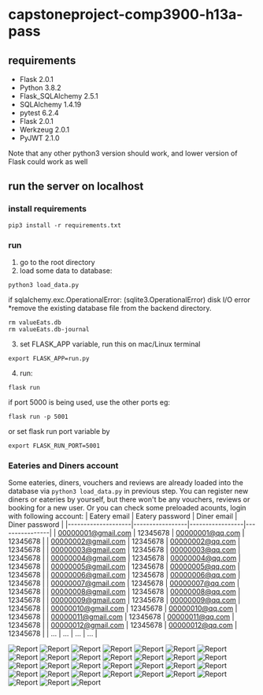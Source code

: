 # capstoneproject-comp3900-h13a-pass

## requirements
- Flask 2.0.1
- Python 3.8.2
- Flask_SQLAlchemy 2.5.1
- SQLAlchemy 1.4.19
- pytest 6.2.4
- Flask 2.0.1
- Werkzeug 2.0.1
- PyJWT 2.1.0

Note that any other python3 version should work, and lower version of Flask could work as well

## run the server on localhost
### install requirements
```
pip3 install -r requirements.txt
```

### run
1. go to the root directory
2. load some data to database:
```
python3 load_data.py
```
if sqlalchemy.exc.OperationalError: (sqlite3.OperationalError) disk I/O error
*remove the existing database file from the backend directory.
```
rm valueEats.db
rm valueEats.db-journal
```
3. set FLASK_APP variable, run this on mac/Linux terminal
```
export FLASK_APP=run.py
```
4. run:
```
flask run
```
if port 5000 is being used, use the other ports
eg:
```
flask run -p 5001
```
or set flask run port variable by
```
export FLASK_RUN_PORT=5001
```

### Eateries and Diners account
Some eateries, diners, vouchers and reviews are already loaded into the database via `python3 load_data.py` in previous step.
You can register new diners or eateries by yourself, but there won't be any vouchers, reviews or booking for a new user.
Or you can check some preloaded acounts, login with following account:
| Eatery email       | Eatery password | Diner email     | Diner password |
|--------------------|-----------------|-----------------|----------------|
| 00000001@gmail.com | 12345678        | 00000001@qq.com | 12345678       |
| 00000002@gmail.com | 12345678        | 00000002@qq.com | 12345678       |
| 00000003@gmail.com | 12345678        | 00000003@qq.com | 12345678       |
| 00000004@gmail.com | 12345678        | 00000004@qq.com | 12345678       |
| 00000005@gmail.com | 12345678        | 00000005@qq.com | 12345678       |
| 00000006@gmail.com | 12345678        | 00000006@qq.com | 12345678       |
| 00000007@gmail.com | 12345678        | 00000007@qq.com | 12345678       |
| 00000008@gmail.com | 12345678        | 00000008@qq.com | 12345678       |
| 00000009@gmail.com | 12345678        | 00000009@qq.com | 12345678       |
| 00000010@gmail.com | 12345678        | 00000010@qq.com | 12345678       |
| 00000011@gmail.com | 12345678        | 00000011@qq.com | 12345678       |
| 00000012@gmail.com | 12345678        | 00000012@qq.com | 12345678       |
| ...                | ...             | ...             | ...            |


![Report](report/01.png)
![Report](report/02.png)
![Report](report/03.png)
![Report](report/04.png)
![Report](report/05.png)
![Report](report/06.png)
![Report](report/07.png)
![Report](report/08.png)
![Report](report/09.png)
![Report](report/11.png)
![Report](report/12.png)
![Report](report/13.png)
![Report](report/14.png)
![Report](report/15.png)
![Report](report/16.png)
![Report](report/17.png)
![Report](report/18.png)
![Report](report/19.png)
![Report](report/20.png)
![Report](report/21.png)
![Report](report/22.png)
![Report](report/23.png)
![Report](report/24.png)
![Report](report/25.png)
![Report](report/26.png)
![Report](report/27.png)
![Report](report/28.png)
![Report](report/29.png)
![Report](report/30.png)
![Report](report/31.png)
![Report](report/32.png)
